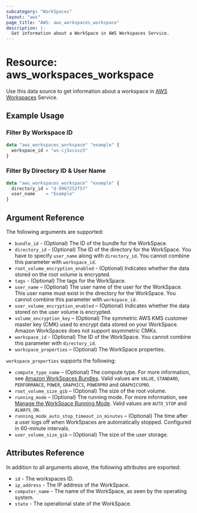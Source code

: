```yaml
---
subcategory: "WorkSpaces"
layout: "aws"
page_title: "AWS: aws_workspaces_workspace"
description: |-
  Get information about a WorkSpace in AWS Workspaces Service.
---
```


# Resource: aws_workspaces_workspace

Use this data source to get information about a workspace in [AWS Workspaces](https://docs.aws.amazon.com/workspaces/latest/adminguide/amazon-workspaces.html) Service.

## Example Usage

### Filter By Workspace ID

```terraform
data "aws_workspaces_workspace" "example" {
  workspace_id = "ws-cj5xcxsz5"
}
```

### Filter By Directory ID & User Name

```terraform
data "aws_workspaces_workspace" "example" {
  directory_id = "d-9967252f57"
  user_name    = "Example"
}
```

## Argument Reference

The following arguments are supported:

* `bundle_id` - (Optional) The ID of the bundle for the WorkSpace.
* `directory_id` - (Optional) The ID of the directory for the WorkSpace. You have to specify `user_name` along with `directory_id`. You cannot combine this parameter with `workspace_id`.
* `root_volume_encryption_enabled` - (Optional) Indicates whether the data stored on the root volume is encrypted.
* `tags` - (Optional) The tags for the WorkSpace.
* `user_name` – (Optional) The user name of the user for the WorkSpace. This user name must exist in the directory for the WorkSpace. You cannot combine this parameter with `workspace_id`.
* `user_volume_encryption_enabled` – (Optional) Indicates whether the data stored on the user volume is encrypted.
* `volume_encryption_key` – (Optional) The symmetric AWS KMS customer master key (CMK) used to encrypt data stored on your WorkSpace. Amazon WorkSpaces does not support asymmetric CMKs.
* `workspace_id` - (Optional) The ID of the WorkSpace. You cannot combine this parameter with `directory_id`.
* `workspace_properties` – (Optional) The WorkSpace properties.

`workspace_properties` supports the following:

* `compute_type_name` – (Optional) The compute type. For more information, see [Amazon WorkSpaces Bundles](http://aws.amazon.com/workspaces/details/#Amazon_WorkSpaces_Bundles). Valid values are `VALUE`, `STANDARD`, `PERFORMANCE`, `POWER`, `GRAPHICS`, `POWERPRO` and `GRAPHICSPRO`.
* `root_volume_size_gib` – (Optional) The size of the root volume.
* `running_mode` – (Optional) The running mode. For more information, see [Manage the WorkSpace Running Mode](https://docs.aws.amazon.com/workspaces/latest/adminguide/running-mode.html). Valid values are `AUTO_STOP` and `ALWAYS_ON`.
* `running_mode_auto_stop_timeout_in_minutes` – (Optional) The time after a user logs off when WorkSpaces are automatically stopped. Configured in 60-minute intervals.
* `user_volume_size_gib` – (Optional) The size of the user storage.

## Attributes Reference

In addition to all arguments above, the following attributes are exported:

* `id` - The workspaces ID.
* `ip_address` - The IP address of the WorkSpace.
* `computer_name` - The name of the WorkSpace, as seen by the operating system.
* `state` - The operational state of the WorkSpace.
